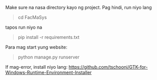 Make sure na nasa directory kayo ng project. Pag hindi, run niyo lang
> cd FacMaSys

tapos run niyo na
> pip install -r requirements.txt

Para mag start yung website:
> python manage.py runserver

If mag-error, install niyo lang:
https://github.com/tschoonj/GTK-for-Windows-Runtime-Environment-Installer